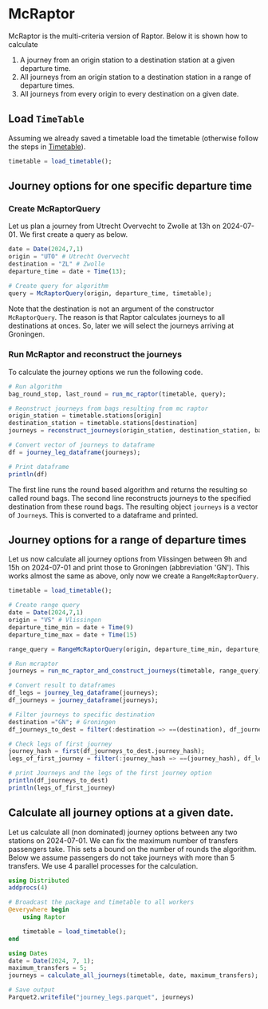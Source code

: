# McRaptor

McRaptor is the multi-criteria version of Raptor.
Below it is shown how to calculate
1. A journey from an origin station to a destination station at a given departure time.
2. All journeys from an origin station to a destination station in a range of departure times.
3. All journeys from every origin to every destination on a given date. 

## Load `TimeTable`
Assuming we already saved a timetable load the timetable (otherwise follow the steps in [Timetable](@ref)).

```julia
timetable = load_timetable(); 
```

## Journey options for one specific departure time

### Create McRaptorQuery
Let us plan a journey from Utrecht Overvecht to Zwolle at 13h on 2024-07-01. We first create a query as below.

```julia
date = Date(2024,7,1)
origin = "UTO" # Utrecht Overvecht
destination = "ZL" # Zwolle
departure_time = date + Time(13);

# Create query for algorithm
query = McRaptorQuery(origin, departure_time, timetable);
```
Note that the destination is not an argument of the constructor `McRaptorQuery`. 
The reason is that Raptor calculates journeys to all destinations at onces. 
So, later we will select the journeys arriving at Groningen.

### Run McRaptor and reconstruct the journeys
To calculate the journey options we run the following code.

```julia
# Run algorithm
bag_round_stop, last_round = run_mc_raptor(timetable, query);

# Reonstruct journeys from bags resulting from mc raptor
origin_station = timetable.stations[origin]
destination_station = timetable.stations[destination]
journeys = reconstruct_journeys(origin_station, destination_station, bag_round_stop, last_round);

# Convert vector of journeys to dataframe
df = journey_leg_dataframe(journeys);

# Print dataframe
println(df)
```
The first line runs the round based algorithm and returns the resulting so called round bags.
The second line reconstructs journeys to the specified destination from these round bags.
The resulting object `journeys` is a vector of `Journey`s. 
This is converted to a dataframe and printed.

## Journey options for a range of departure times
Let us now calculate all journey options from Vlissingen between 9h and 15h on 2024-07-01 and print those to Groningen (abbreviation 'GN').
This works almost the same as above, only now we create a `RangeMcRaptorQuery`. 

```julia
timetable = load_timetable();

# Create range query
date = Date(2024,7,1)
origin = "VS" # Vlissingen
departure_time_min = date + Time(9)
departure_time_max = date + Time(15)

range_query = RangeMcRaptorQuery(origin, departure_time_min, departure_time_max, timetable);

# Run mcraptor
journeys = run_mc_raptor_and_construct_journeys(timetable, range_query);

# Convert result to dataframes
df_legs = journey_leg_dataframe(journeys);
df_journeys = journey_dataframe(journeys);

# Filter journeys to specific destination
destination ="GN"; # Groningen
df_journeys_to_dest = filter(:destination => ==(destination), df_journeys);

# Check legs of first journey
journey_hash = first(df_journeys_to_dest.journey_hash);
legs_of_first_journey = filter(:journey_hash => ==(journey_hash), df_legs);

# print Journeys and the legs of the first journey option
println(df_journeys_to_dest)
println(legs_of_first_journey)
```

## Calculate all journey options at a given date.
Let us calculate all (non dominated) journey options between any two stations on 2024-07-01.
We can fix the maximum number of transfers passengers take. 
This sets a bound on the number of rounds the algorithm.
Below we assume passengers do not take journeys with more than 5 transfers.
We use 4 parallel processes for the calculation.

```julia
using Distributed
addprocs(4)

# Broadcast the package and timetable to all workers
@everywhere begin
    using Raptor

    timetable = load_timetable();
end

using Dates
date = Date(2024, 7, 1);
maximum_transfers = 5;
journeys = calculate_all_journeys(timetable, date, maximum_transfers);

# Save output
Parquet2.writefile("journey_legs.parquet", journeys)
```

